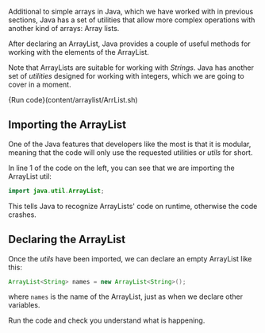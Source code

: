 Additional to simple arrays in Java, which we have worked with in previous sections, Java has a set of utilities that allow more complex operations with another kind of arrays: Array lists.

After declaring an ArrayList, Java provides a couple of useful methods for working with the elements of the ArrayList.

Note that ArrayLists are suitable for working with _Strings_. Java has another set of _utilities_ designed for working with integers, which we are going to cover in a moment.

{Run code}(content/arraylist/ArrList.sh)

## Importing the ArrayList

One of the Java features that developers like the most is that it is modular, meaning that the code will only use the requested utilities or _utils_ for short. 

In line 1 of the code on the left, you can see that we are importing the ArrayList util:

```java
import java.util.ArrayList;
```

This tells Java to recognize ArrayLists' code on runtime, otherwise the code crashes.

## Declaring the ArrayList

Once the _utils_ have been imported, we can declare an empty ArrayList like this:

```java
ArrayList<String> names = new ArrayList<String>();
```

where `names` is the name of the ArrayList, just as when we declare other variables.

Run the code and check you understand what is happening.

